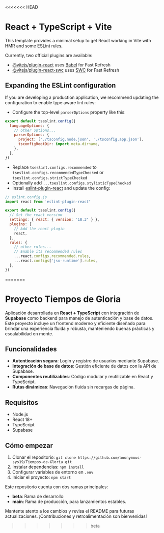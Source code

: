 <<<<<<< HEAD
# React + TypeScript + Vite

This template provides a minimal setup to get React working in Vite with HMR and some ESLint rules.

Currently, two official plugins are available:

- [@vitejs/plugin-react](https://github.com/vitejs/vite-plugin-react/blob/main/packages/plugin-react/README.md) uses [Babel](https://babeljs.io/) for Fast Refresh
- [@vitejs/plugin-react-swc](https://github.com/vitejs/vite-plugin-react-swc) uses [SWC](https://swc.rs/) for Fast Refresh

## Expanding the ESLint configuration

If you are developing a production application, we recommend updating the configuration to enable type aware lint rules:

- Configure the top-level `parserOptions` property like this:

```js
export default tseslint.config({
  languageOptions: {
    // other options...
    parserOptions: {
      project: ['./tsconfig.node.json', './tsconfig.app.json'],
      tsconfigRootDir: import.meta.dirname,
    },
  },
})
```

- Replace `tseslint.configs.recommended` to `tseslint.configs.recommendedTypeChecked` or `tseslint.configs.strictTypeChecked`
- Optionally add `...tseslint.configs.stylisticTypeChecked`
- Install [eslint-plugin-react](https://github.com/jsx-eslint/eslint-plugin-react) and update the config:

```js
// eslint.config.js
import react from 'eslint-plugin-react'

export default tseslint.config({
  // Set the react version
  settings: { react: { version: '18.3' } },
  plugins: {
    // Add the react plugin
    react,
  },
  rules: {
    // other rules...
    // Enable its recommended rules
    ...react.configs.recommended.rules,
    ...react.configs['jsx-runtime'].rules,
  },
})
```
=======
# Proyecto Tiempos de Gloria

Aplicación desarrollada en **React + TypeScript** con integración de **Supabase** como backend para manejo de autenticación y base de datos. Este proyecto incluye un frontend moderno y eficiente diseñado para brindar una experiencia fluida y robusta, manteniendo buenas prácticas y escalabilidad en mente.

## Funcionalidades
- **Autenticación segura**: Login y registro de usuarios mediante Supabase.
- **Integración de base de datos**: Gestión eficiente de datos con la API de Supabase.
- **Componentes reutilizables**: Código modular y reutilizable en React y TypeScript.
- **Rutas dinámicas**: Navegación fluida sin recargas de página.

## Requisitos
- Node.js
- React 18+
- TypeScript
- Supabase

## Cómo empezar
1. Clonar el repositorio: `git clone https://github.com/anonymous-sys19/Tiempos-de-Gloria.git`
2. Instalar dependencias: `npm install`
3. Configurar variables de entorno en `.env`
4. Iniciar el proyecto: `npm start`

Este repositorio cuenta con dos ramas principales:
- **beta**: Rama de desarrollo
- **main**: Rama de producción, para lanzamientos estables.

Mantente atento a los cambios y revisa el README para futuras actualizaciones. ¡Contribuciones y retroalimentación son bienvenidas!

>>>>>>> beta
